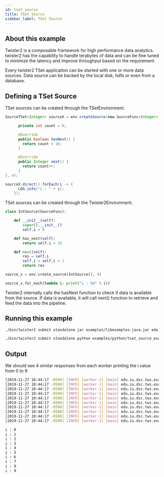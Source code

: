 ```yaml
---
id: tset_source
title: TSet Source
sidebar_label: TSet Source
---
```


## About this example

Twister2 is a composable framework for high performance data analytics. twister2 has the capability to handle terabytes of data and can be fine tuned to minimize the latency and improve throughput based on the requirement.

Every twister2 TSet application can be started with one or more data sources. Data source can be backed by the local disk, hdfs or even from a database.

## Defining a TSet Source

<!--DOCUSAURUS_CODE_TABS-->
<!--Java-->
TSet sources can be created through the TSetEnvironment.
```java
SourceTSet<Integer> sourceX = env.createSource(new SourceFunc<Integer>() {

      private int count = 0;

      @Override
      public boolean hasNext() {
        return count < 10;
      }

      @Override
      public Integer next() {
        return count++;
      }
}, 4);

sourceX.direct().forEach(i -> {
      LOG.info("i : " + i);
    });
```

<!--Python-->
TSet sources can be created through the Twister2Environment.
```python
class IntSource(SourceFunc):

    def __init__(self):
        super().__init__()
        self.i = 0

    def has_next(self):
        return self.i < 10

    def next(self):
        res = self.i
        self.i = self.i + 1
        return res

source_x = env.create_source(IntSource(), 4)

source_x.for_each(lambda i: print("i : %d" % i))
```
<!--END_DOCUSAURUS_CODE_TABS-->

Twister2 internally calls the hasNext function to check if data is available from the source. If data is available, it will call next() function to retrieve and feed the data into the pipeline.

## Running this example

<!--DOCUSAURUS_CODE_TABS-->
<!--Java-->
```bash
./bin/twister2 submit standalone jar examples/libexamples-java.jar edu.iu.dsc.tws.examples.tset.tutorial.simple.source.TSetSourceExample
```
<!--Python-->
```bash
./bin/twister2 submit standalone python examples/python/tset_source_example.py
```
<!--END_DOCUSAURUS_CODE_TABS-->

## Output

We should see 4 similar responses from each worker printing the i value from 0 to 9

<!--DOCUSAURUS_CODE_TABS-->
<!--Java-->
```bash
[2019-11-27 10:44:17 -0500] [INFO] [worker-1] [main] edu.iu.dsc.tws.examples.tset.tutorial.simple.source.TSetSourceExample: i : 0  
[2019-11-27 10:44:17 -0500] [INFO] [worker-1] [main] edu.iu.dsc.tws.examples.tset.tutorial.simple.source.TSetSourceExample: i : 1  
[2019-11-27 10:44:17 -0500] [INFO] [worker-1] [main] edu.iu.dsc.tws.examples.tset.tutorial.simple.source.TSetSourceExample: i : 2  
[2019-11-27 10:44:17 -0500] [INFO] [worker-1] [main] edu.iu.dsc.tws.examples.tset.tutorial.simple.source.TSetSourceExample: i : 3  
[2019-11-27 10:44:17 -0500] [INFO] [worker-1] [main] edu.iu.dsc.tws.examples.tset.tutorial.simple.source.TSetSourceExample: i : 4  
[2019-11-27 10:44:17 -0500] [INFO] [worker-1] [main] edu.iu.dsc.tws.examples.tset.tutorial.simple.source.TSetSourceExample: i : 5  
[2019-11-27 10:44:17 -0500] [INFO] [worker-1] [main] edu.iu.dsc.tws.examples.tset.tutorial.simple.source.TSetSourceExample: i : 6  
[2019-11-27 10:44:17 -0500] [INFO] [worker-1] [main] edu.iu.dsc.tws.examples.tset.tutorial.simple.source.TSetSourceExample: i : 7  
[2019-11-27 10:44:17 -0500] [INFO] [worker-1] [main] edu.iu.dsc.tws.examples.tset.tutorial.simple.source.TSetSourceExample: i : 8  
[2019-11-27 10:44:17 -0500] [INFO] [worker-1] [main] edu.iu.dsc.tws.examples.tset.tutorial.simple.source.TSetSourceExample: i : 9  
```
<!--Python-->
```bash
i : 0
i : 1
i : 2
i : 3
i : 4
i : 5
i : 6
i : 7
i : 8
i : 9 
```
<!--END_DOCUSAURUS_CODE_TABS-->